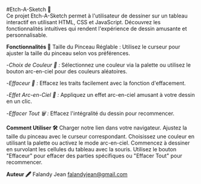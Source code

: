 #Etch-A-Sketch 🎨  
Ce projet Etch-A-Sketch permet à l'utilisateur de dessiner sur un tableau interactif en utilisant HTML, CSS et JavaScript. Découvrez les fonctionnalités intuitives qui rendent l'expérience de dessin amusante et personnalisable.

**Fonctionnalités 🚀**
Taille du Pinceau Réglable : Utilisez le curseur pour ajuster la taille du pinceau selon vos préférences.

-*Choix de Couleur 🎨 :* Sélectionnez une couleur via la palette ou utilisez le bouton arc-en-ciel pour des couleurs aléatoires.

-*Effaceur 🧽 :* Effacez les traits facilement avec la fonction d'effacement.

-*Effet Arc-en-Ciel 🌈 :* Appliquez un effet arc-en-ciel amusant à votre dessin en un clic.

-*Effacer Tout 🗑️ :* Effacez l'intégralité du dessin pour recommencer.

**Comment Utiliser 🛠️**
Charger notre lien dans votre navigateur.
Ajustez la taille du pinceau avec le curseur correspondant.
Choisissez une couleur en utilisant la palette ou activez le mode arc-en-ciel.
Commencez à dessiner en survolant les cellules du tableau avec la souris.
Utilisez le bouton "Effaceur" pour effacer des parties spécifiques ou "Effacer Tout" pour recommencer.

**Auteur 🖋️**
Falandy Jean
falandyjean@gmail.com
